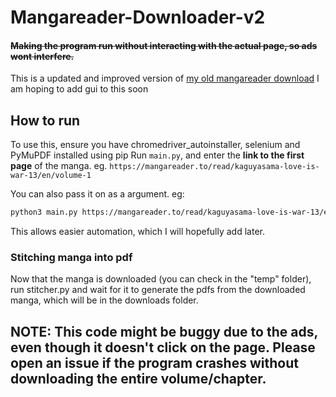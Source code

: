 # Mangareader-Downloader-v2

#### ~~Making the program run without interacting with the actual page, so ads wont interfere.~~

This is a updated and improved version of [my old mangareader download](https://github.com/1s0n/Mangareader.to-downloader)
I am hoping to add gui to this soon

## How to run
To use this, ensure you have chromedriver_autoinstaller, selenium and PyMuPDF installed using pip
Run ```main.py```, and enter the __link to the first page__ of the manga. eg. ```https://mangareader.to/read/kaguyasama-love-is-war-13/en/volume-1```

You can also pass it on as a argument. eg:
```bash
python3 main.py https://mangareader.to/read/kaguyasama-love-is-war-13/en/volume-1
```
This allows easier automation, which I will hopefully add later.


### Stitching manga into pdf
Now that the manga is downloaded (you can check in the "temp" folder), run stitcher.py and wait for it to generate the pdfs from the downloaded manga, which will be in the downloads folder. 


## NOTE: This code might be buggy due to the ads, even though it doesn't click on the page. Please open an issue if the program crashes without downloading the entire volume/chapter.
